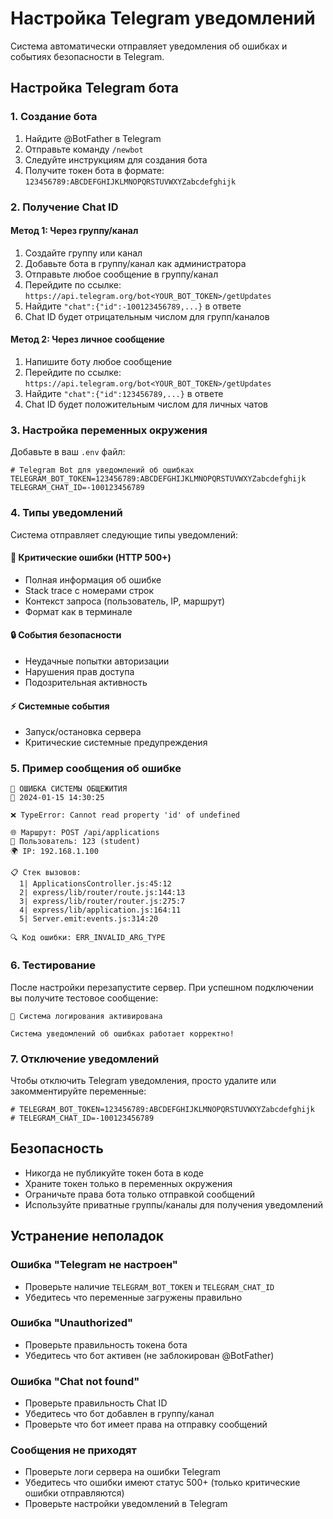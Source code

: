 # Настройка Telegram уведомлений

Система автоматически отправляет уведомления об ошибках и событиях безопасности в Telegram.

## Настройка Telegram бота

### 1. Создание бота

1. Найдите @BotFather в Telegram
2. Отправьте команду `/newbot`
3. Следуйте инструкциям для создания бота
4. Получите токен бота в формате: `123456789:ABCDEFGHIJKLMNOPQRSTUVWXYZabcdefghijk`

### 2. Получение Chat ID

#### Метод 1: Через группу/канал
1. Создайте группу или канал
2. Добавьте бота в группу/канал как администратора
3. Отправьте любое сообщение в группу/канал
4. Перейдите по ссылке: `https://api.telegram.org/bot<YOUR_BOT_TOKEN>/getUpdates`
5. Найдите `"chat":{"id":-100123456789,...}` в ответе
6. Chat ID будет отрицательным числом для групп/каналов

#### Метод 2: Через личное сообщение
1. Напишите боту любое сообщение
2. Перейдите по ссылке: `https://api.telegram.org/bot<YOUR_BOT_TOKEN>/getUpdates`
3. Найдите `"chat":{"id":123456789,...}` в ответе
4. Chat ID будет положительным числом для личных чатов

### 3. Настройка переменных окружения

Добавьте в ваш `.env` файл:

```env
# Telegram Bot для уведомлений об ошибках
TELEGRAM_BOT_TOKEN=123456789:ABCDEFGHIJKLMNOPQRSTUVWXYZabcdefghijk
TELEGRAM_CHAT_ID=-100123456789
```

### 4. Типы уведомлений

Система отправляет следующие типы уведомлений:

#### 🚨 Критические ошибки (HTTP 500+)
- Полная информация об ошибке
- Stack trace с номерами строк
- Контекст запроса (пользователь, IP, маршрут)
- Формат как в терминале

#### 🔒 События безопасности
- Неудачные попытки авторизации
- Нарушения прав доступа
- Подозрительная активность

#### ⚡ Системные события
- Запуск/остановка сервера
- Критические системные предупреждения

### 5. Пример сообщения об ошибке

```
🚨 ОШИБКА СИСТЕМЫ ОБЩЕЖИТИЯ
📅 2024-01-15 14:30:25

❌ TypeError: Cannot read property 'id' of undefined

🌐 Маршрут: POST /api/applications
👤 Пользователь: 123 (student)
🌍 IP: 192.168.1.100

📋 Стек вызовов:
  1| ApplicationsController.js:45:12
  2| express/lib/router/route.js:144:13
  3| express/lib/router/router.js:275:7
  4| express/lib/application.js:164:11
  5| Server.emit:events.js:314:20

🔍 Код ошибки: ERR_INVALID_ARG_TYPE
```

### 6. Тестирование

После настройки перезапустите сервер. При успешном подключении вы получите тестовое сообщение:

```
🤖 Система логирования активирована

Система уведомлений об ошибках работает корректно!
```

### 7. Отключение уведомлений

Чтобы отключить Telegram уведомления, просто удалите или закомментируйте переменные:

```env
# TELEGRAM_BOT_TOKEN=123456789:ABCDEFGHIJKLMNOPQRSTUVWXYZabcdefghijk
# TELEGRAM_CHAT_ID=-100123456789
```

## Безопасность

- Никогда не публикуйте токен бота в коде
- Храните токен только в переменных окружения
- Ограничьте права бота только отправкой сообщений
- Используйте приватные группы/каналы для получения уведомлений

## Устранение неполадок

### Ошибка "Telegram не настроен"
- Проверьте наличие `TELEGRAM_BOT_TOKEN` и `TELEGRAM_CHAT_ID`
- Убедитесь что переменные загружены правильно

### Ошибка "Unauthorized"
- Проверьте правильность токена бота
- Убедитесь что бот активен (не заблокирован @BotFather)

### Ошибка "Chat not found"
- Проверьте правильность Chat ID
- Убедитесь что бот добавлен в группу/канал
- Проверьте что бот имеет права на отправку сообщений

### Сообщения не приходят
- Проверьте логи сервера на ошибки Telegram
- Убедитесь что ошибки имеют статус 500+ (только критические ошибки отправляются)
- Проверьте настройки уведомлений в Telegram
